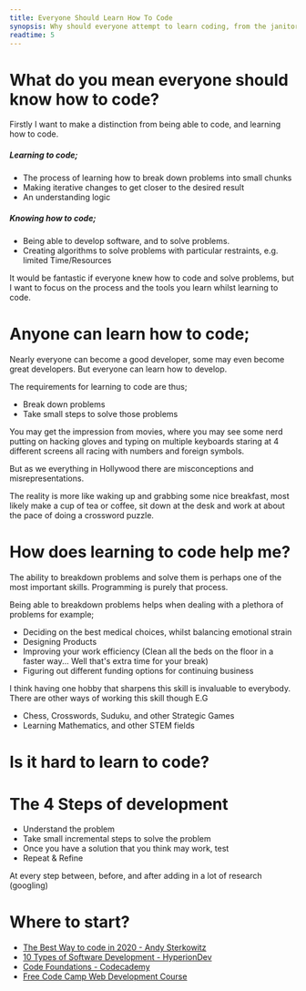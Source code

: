 ```yaml
---
title: Everyone Should Learn How To Code
synopsis: Why should everyone attempt to learn coding, from the janitor to the newest guy on wall street
readtime: 5
---
```


# What do you mean everyone should know how to code?

Firstly I want to make a distinction from being able to code, and learning how to code.

##### Learning to code;
- The process of learning how to break down problems into small chunks
- Making iterative changes to get closer to the desired result
- An understanding logic

##### Knowing how to code;
- Being able to develop software, and to solve problems.
- Creating algorithms to solve problems with particular restraints, e.g. limited Time/Resources

It would be fantastic if everyone knew how to code and solve problems, but I want to focus on the process and the tools you learn whilst learning to code.

# Anyone can learn how to code;

Nearly everyone can become a good developer, some may even become great developers. But everyone can learn how to develop.

The requirements for learning to code are thus;
- Break down problems
- Take small steps to solve those problems

You may get the impression from movies, where you may see some nerd putting on hacking gloves and typing on multiple keyboards staring at 4 different screens all racing with numbers and foreign symbols.

But as we everything in Hollywood there are misconceptions and misrepresentations.

The reality is more like waking up and grabbing some nice breakfast, most likely make a cup of tea or coffee, sit down at the desk and work at about the pace of doing a crossword puzzle.

# How does learning to code help me?

The ability to breakdown problems and solve them is perhaps one of the most important skills.
Programming is purely that process.

Being able to breakdown problems helps when dealing with a plethora of problems for example;
- Deciding on the best medical choices, whilst balancing emotional strain
- Designing Products
- Improving your work efficiency (Clean all the beds on the floor in a faster way... Well that's extra time for your break)
- Figuring out different funding options for continuing business

I think having one hobby that sharpens this skill is invaluable to everybody.
There are other ways of working this skill though E.G
- Chess, Crosswords, Suduku, and other Strategic Games
- Learning Mathematics, and other STEM fields

# Is it hard to learn to code?



# The 4 Steps of development
- Understand the problem
- Take small incremental steps to solve the problem
- Once you have a solution that you think may work, test
- Repeat & Refine

At every step between, before, and after adding in a lot of research (googling)

# Where to start?

- [The Best Way to code in 2020 - Andy Sterkowitz](https://www.youtube.com/watch?v=YBYmhWlk8o4)
- [10 Types of Software Development - HyperionDev](https://blog.hyperiondev.com/index.php/2017/09/26/types-of-software-development/)
- [Code Foundations - Codecademy](https://www.codecademy.com/learn/paths/code-foundations)
- [Free Code Camp Web Development Course](https://www.freecodecamp.org/)